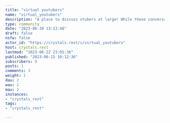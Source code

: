 ```yaml
---
title: "virtual youtubers" 
name: "virtual_youtubers"
description: "A place to discuss vtubers at large! While these conversations can double up in [!livestreaming](/c/livestreaming@crystals.rest) or [!edited_content](/c/edited_content@crystals.rest), it's more so meant to be a place to discuss vtubers as fans, and about the general culture.#### **Rules**![blue crystal](http://misnina.neocities.org/e/cry_blue_1x.png) Please keep personal selfpromtions in the community [!selfpromotion](/c/selfpromotion@crystals.rest)![blue crystal](http://misnina.neocities.org/e/cry_blue_1x.png) Do not talk about roomates![blue crystal](http://misnina.neocities.org/e/cry_blue_1x.png) Do not disrespect individuals or vtubers![yellow crystal](http://misnina.neocities.org/e/cry_yellow_1x.png) Direct NSFW content cannot be linked, but you may link to the creator's general channels or socials and tell everyone where to go.![red crystal](http://misnina.neocities.org/e/cry_red_1x.png)  **No NFTS, cryptocurrency, or AI related content**"
type: community
date: "2023-06-30 13:13:48"
draft: false
nsfw: false
actor_id: "https://crystals.rest/c/virtual_youtubers"
host: crystals.rest
lastmod: "2023-06-22 23:05:36"
published: "2023-06-15 10:12:36"
subscribers: 9
posts: 1
comments: 3
weight: 1
dau: 2
wau: 2
mau: 2
instances:
- "crystals_rest"
tags: 
- "crystals_rest"

---
```

